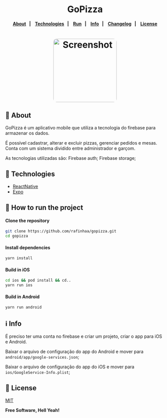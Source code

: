 <h4 align="center">
    <h1 align="center">
      GoPizza
    </h1>
</h4>

<h4 align="center">
    <p align="center">
      <a href="#-about">About</a>&nbsp;&nbsp;&nbsp;|&nbsp;&nbsp;&nbsp;
      <a href="#-technologies">Technologies</a>&nbsp;&nbsp;&nbsp;|&nbsp;&nbsp;&nbsp;
      <a href="#-how-to-run-the-project">Run</a>&nbsp;&nbsp;&nbsp;|&nbsp;&nbsp;&nbsp;
      <a href="#-info">Info</a>&nbsp;&nbsp;&nbsp;|&nbsp;&nbsp;&nbsp;
      <a href="#-changelog">Changelog</a>&nbsp;&nbsp;&nbsp;|&nbsp;&nbsp;&nbsp;
      <a href="#-license">License</a>
  </p>
</h4>

<h1 align="center">
  <img width="200" style="border-radius: 10px" height="auto" alt="Screenshot" title="Screenshot" src="docs/videos/demo-admin.gif" />
</h1>

## 🔖 About

GoPizza é um aplicativo mobile que utiliza a tecnologia do firebase para armazenar os dados.

É possível cadastrar, alterar e excluir pizzas, gerenciar pedidos e mesas.
Conta com um sistema dividido entre administrador e garçom.

As tecnologias utilizadas são:
Firebase auth;
Firebase storage;

## 🚀 Technologies

- [ReactNative](https://reactnative.dev/)
- [Expo](https://expo.io/)

## 🏁 How to run the project

#### Clone the repository

```bash
git clone https://github.com/rafinhaa/gopizza.git
cd gopizza
```

#### Install dependencies

```bash
yarn install
```

#### Build in iOS

```bash
cd ios && pod install && cd..
yarn run ios
```

#### Build in Android

```bash
yarn run android
```

## ℹ️ Info

É preciso ter uma conta no firebase e criar um projeto, criar o app para iOS e Android.

Baixar o arquivo de configuração do app do Android e mover para `android/app/google-services.json`;

Baixar o arquivo de configuração do app do iOS e mover para `ios/GoogleService-Info.plist`;

## 📝 License

[MIT](LICENSE)

**Free Software, Hell Yeah!**
